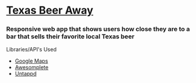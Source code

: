 # [Texas Beer Away](https://beer-away.herokuapp.com) 
### Responsive web app that shows users how close they are to a bar that sells their favorite local Texas beer



Libraries/API's Used
  * [Google Maps](https://www.google.com/maps) 
  * [Awesomplete](https://leaverou.github.io/awesomplete/)
  * [Untappd](https://untappd.com/)
